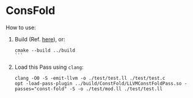 # ConsFold

How to use:

1. Build (Ref. [here](../README.md)), or:
   ````
   cmake --build ../build
   ```
1. Load this Pass using `clang`:
   ```
   clang -O0 -S -emit-llvm -o ./test/test.ll ./test/test.c
   opt -load-pass-plugin ../build/ConstFold/LLVMConstFoldPass.so -passes="const-fold" -S -o ./test/mod.ll ./test/test.ll
   ````
